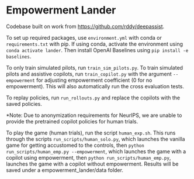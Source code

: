 # Empowerment Lander

Codebase built on work from https://github.com/rddy/deepassist. 

To set up required packages, use `environment.yml` with conda or `requirements.txt` with pip.
If using conda, activate the environment using `conda activate lander`. Then install OpenAI Baselines
using `pip install -e baselines`.

To only train simulated pilots, run `train_sim_pilots.py`.
To train simulated pilots and assistive copilots, run `train_copilot.py` with the argument `--empowerment` for adjusting empowerment coefficient (0 for no empowerment).
This will also automatically run the cross evaluation tests. 

To replay policies, run `run_rollouts.py` and replace the copilots with the saved policies.

*Note: Due to anonymization requirements for NeurIPS, we are unable to provide the pretrained copilot policies for human trials. 

To play the game (human trials), run the script `human_exp.sh`. This runs through the 
scripts `run_scripts/human_solo.py`, which launches the vanilla game for getting accustomed to the controls,
then `python run_scripts/human_emp.py --empowerment`, which launches the game with a copilot using empowerment, 
then `python run_scripts/human_emp.py`, launches the game with a copilot without empowerment. Results will 
be saved under a empowerment_lander/data folder. 

